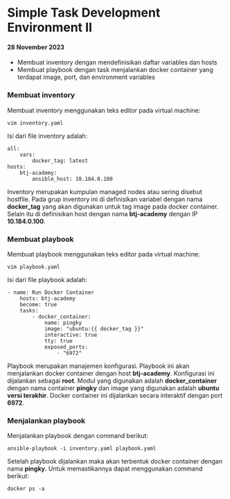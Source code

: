 # Simple Task Development Environment II 
#### 28 November 2023

- Membuat inventory dengan mendefinisikan daftar variables dan hosts
- Membuat playbook dengan task menjalankan docker container yang terdapat image, port, dan environment variables

### Membuat inventory
Membuat inventory menggunakan teks editor pada virtual machine:

    vim inventory.yaml

Isi dari file inventory adalah:

    all:
    	vars:
     		docker_tag: latest
	hosts:
		btj-academy:
			ansible_host: 10.184.0.100

Inventory merupakan kumpulan managed nodes atau sering disebut hostfile. Pada grup inventory ini di definisikan variabel dengan nama **docker_tag** yang akan digunakan untuk tag image pada docker container. Selain itu di definisikan host dengan nama **btj-academy** dengan IP **10.184.0.100**.

### Membuat playbook
Membuat playbook menggunakan teks editor pada virtual machine:

    vim playbook.yaml

Isi dari file playbook adalah:
  
    - name: Run Docker Container
	    hosts: btj-academy
        become: true
        tasks:
	        - docker_container:
		        name: pingky
		        image: "ubuntu:{{ docker_tag }}"
		        interactive: true
		        tty: true
		        exposed_ports:
			        - "6972"


Playbook merupakan manajemen konfigurasi. Playbook ini akan menjalankan docker container dengan host **btj-academy**. Konfigurasi ini dijalankan sebagai **root**. Modul yang digunakan adalah **docker_container** dengan nama container **pingky** dan image yang digunakan adalah **ubuntu versi terakhir**. Docker container ini dijalankan secara interaktif dengan port **6972**.

### Menjalankan playbook
Menjalankan playbook dengan command berikut:

    ansible-playbook -i inventory.yaml playbook.yaml

Setelah playbook dijalankan maka akan terbentuk docker container dengan nama **pingky**. Untuk memastikannya dapat menggunakan command berikut:

    docker ps -a
